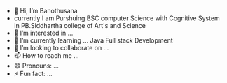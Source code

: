 - 👋 Hi, I’m Banothusana
- currently I am Purshuing BSC computer Science with Cognitive System in PB.Siddhartha college of Art's and Science
- 👀 I’m interested in ... 
- 🌱 I’m currently learning ... Java Full stack Development
- 💞️ I’m looking to collaborate on ...
- 📫 How to reach me ...
- 😄 Pronouns: ...
- ⚡ Fun fact: ...

<!---
Banothusana/Banothusana is a ✨ special ✨ repository because its `README.md` (this file) appears on your GitHub profile.
You can click the Preview link to take a look at your changes.
--->
